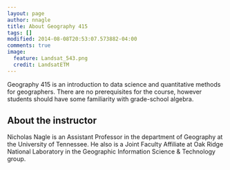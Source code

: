 ```yaml
---
layout: page
author: nnagle
title: About Geography 415
tags: []
modified: 2014-08-08T20:53:07.573882-04:00
comments: true
image:
  feature: Landsat_543.png
  credit: LandsatETM
---
```


Geography 415 is an introduction to data science and quantitative methods for geographers.
There are no prerequisites for the course, however students should have some familiarity with grade-school algebra.


## About the instructor

Nicholas Nagle is an Assistant Professor in the department of Geography at the University of Tennessee.  He also is a Joint Faculty Affiliate at Oak Ridge National Laboratory in the Geographic Information Science & Technology group.
